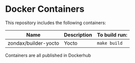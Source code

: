 # Docker Containers

This repository includes the following containers:

| Name                 | Description                      | To build run:         |
| -------------------- | -------------------------------- | --------------------- |
| zondax/builder-yocto | Yocto                            | `make build`          |

Containers are all published in Dockerhub
